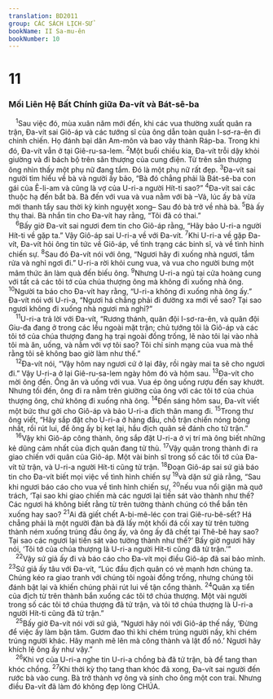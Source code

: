 ```yaml
---
translation: BD2011
group: CÁC SÁCH LỊCH-SỬ
bookName: II Sa-mu-ên 
bookNumber: 10
---
```


<div class="title"><h1>11</h1><h3>Mối Liên Hệ Bất Chính giữa Ða-vít và Bát-sê-ba</h3></div>
<span class="verse 2sa_11_1"> <sup>1</sup>Sau việc đó, mùa xuân năm mới đến, khi các vua thường xuất quân ra trận, Ða-vít sai Giô-áp và các tướng sĩ của ông dẫn toàn quân I-sơ-ra-ên đi chinh chiến. Họ đánh bại dân Am-môn và bao vây thành Ráp-ba. Trong khi đó, Ða-vít vẫn ở tại Giê-ru-sa-lem. </span>
<span class="verse 2sa_11_2"><sup>2</sup>Một buổi chiều kia, Ða-vít trỗi dậy khỏi giường và đi bách bộ trên sân thượng của cung điện. Từ trên sân thượng ông nhìn thấy một phụ nữ đang tắm. Ðó là một phụ nữ rất đẹp. </span>
<span class="verse 2sa_11_3"><sup>3</sup>Ða-vít sai người tìm hiểu về bà và người ấy bảo, “Bà đó chẳng phải là Bát-sê-ba con gái của Ê-li-am và cũng là vợ của U-ri-a người Hít-ti sao?” </span>
<span class="verse 2sa_11_4"><sup>4</sup>Ða-vít sai các thuộc hạ đến bắt bà. Bà đến với vua và vua nằm với bà –Vả, lúc ấy bà vừa mới thanh tẩy sau thời kỳ kinh nguyệt xong– Sau đó bà trở về nhà bà. </span>
<span class="verse 2sa_11_5"><sup>5</sup>Bà ấy thụ thai. Bà nhắn tin cho Ða-vít hay rằng, “Tôi đã có thai.”<br/></span>
<span class="verse 2sa_11_6"> <sup>6</sup>Bấy giờ Ða-vít sai ngươi đem tin cho Giô-áp rằng, “Hãy bảo U-ri-a người Hít-ti về gặp ta.” Vậy Giô-áp sai U-ri-a về với Ða-vít. </span>
<span class="verse 2sa_11_7"><sup>7</sup>Khi U-ri-a về gặp Ða-vít, Ða-vít hỏi ông tin tức về Giô-áp, về tình trạng các binh sĩ, và về tình hình chiến sự. </span>
<span class="verse 2sa_11_8"><sup>8</sup>Sau đó Ða-vít nói với ông, “Ngươi hãy đi xuống nhà ngươi, tắm rửa và nghỉ ngơi đi.” U-ri-a rời khỏi cung vua, và vua cho người bưng một mâm thức ăn làm quà đến biếu ông. </span>
<span class="verse 2sa_11_9"><sup>9</sup>Nhưng U-ri-a ngủ tại cửa hoàng cung với tất cả các tôi tớ của chúa thượng ông mà không đi xuống nhà ông. </span>
<span class="verse 2sa_11_10"><sup>10</sup>Người ta báo cho Ða-vít hay rằng, “U-ri-a không đi xuống nhà ông ấy.” Ða-vít nói với U-ri-a, “Ngươi há chẳng phải đi đường xa mới về sao? Tại sao ngươi không đi xuống nhà ngươi mà nghỉ?”<br/></span>
<span class="verse 2sa_11_11"> <sup>11</sup>U-ri-a trả lời với Ða-vít, “Rương thánh, quân đội I-sơ-ra-ên, và quân đội Giu-đa đang ở trong các lều ngoài mặt trận; chủ tướng tôi là Giô-áp và các tôi tớ của chúa thượng đang hạ trại ngoài đồng trống, lẽ nào tôi lại vào nhà tôi mà ăn, uống, và nằm với vợ tôi sao? Tôi chỉ sinh mạng của vua mà thề rằng tôi sẽ không bao giờ làm như thế.”<br/></span>
<span class="verse 2sa_11_12"> <sup>12</sup>Ða-vít nói, “Vậy hôm nay ngươi cứ ở lại đây, rồi ngày mai ta sẽ cho ngươi đi.” Vậy U-ri-a ở lại Giê-ru-sa-lem ngày hôm đó và hôm sau. </span>
<span class="verse 2sa_11_13"><sup>13</sup>Ða-vít cho mời ông đến. Ông ăn và uống với vua. Vua ép ông uống rượu đến say khướt. Nhưng tối đến, ông đi ra nằm trên giường của ông với các tôi tớ của chúa thượng ông, chứ không đi xuống nhà ông. </span>
<span class="verse 2sa_11_14"><sup>14</sup>Ðến sáng hôm sau, Ða-vít viết một bức thư gởi cho Giô-áp và bảo U-ri-a đích thân mang đi. </span>
<span class="verse 2sa_11_15"><sup>15</sup>Trong thư ông viết, “Hãy sắp đặt cho U-ri-a ở hàng đầu, chỗ trận chiến nóng bỏng nhất, rồi rút lui, để ông ấy bị kẹt lại, hầu địch quân sẽ đánh cho tử trận.”<br/></span>
<span class="verse 2sa_11_16"> <sup>16</sup>Vậy khi Giô-áp công thành, ông sắp đặt U-ri-a ở vị trí mà ông biết những kẻ dũng cảm nhất của địch quân đang tử thủ. </span>
<span class="verse 2sa_11_17"><sup>17</sup>Vậy quân trong thành đi ra giao chiến với quân của Giô-áp. Một vài binh sĩ trong số các tôi tớ của Ða-vít tử trận, và U-ri-a người Hít-ti cũng tử trận. </span>
<span class="verse 2sa_11_18"><sup>18</sup>Ðoạn Giô-áp sai sứ giả báo tin cho Ða-vít biết mọi việc về tình hình chiến sự </span>
<span class="verse 2sa_11_19"><sup>19</sup>và dặn sứ giả rằng, “Sau khi ngươi báo cáo cho vua về tình hình chiến sự, </span>
<span class="verse 2sa_11_20"><sup>20</sup>nếu vua nổi giận mà quở trách, ‘Tại sao khi giao chiến mà các ngươi lại tiến sát vào thành như thế? Các ngươi há không biết rằng từ trên tường thành chúng có thể bắn tên xuống hay sao? </span>
<span class="verse 2sa_11_21"><sup>21</sup>Ai đã giết chết A-bi-mê-léc con trai Giê-ru-bê-sết? Há chẳng phải là một người đàn bà đã lấy một khối đá cối xay từ trên tường thành ném xuống trúng đầu ông ấy, và ông ấy đã chết tại Thê-bê hay sao? Tại sao các ngươi lại tiến sát vào tường thành như thế?’ Bấy giờ ngươi hãy nói, ‘Tôi tớ của chúa thượng là U-ri-a người Hít-ti cũng đã tử trận.’”<br/></span>
<span class="verse 2sa_11_22"> <sup>22</sup>Vậy sứ giả ấy đi và báo cáo cho Ða-vít mọi điều Giô-áp đã sai bảo mình. </span>
<span class="verse 2sa_11_23"><sup>23</sup>Sứ giả ấy tâu với Ða-vít, “Lúc đầu địch quân có vẻ mạnh hơn chúng ta. Chúng kéo ra giao tranh với chúng tôi ngoài đồng trống, nhưng chúng tôi đánh bật lại và khiến chúng phải rút lui về tận cổng thành. </span>
<span class="verse 2sa_11_24"><sup>24</sup>Quân xạ tiển của địch từ trên thành bắn xuống các tôi tớ chúa thượng. Một vài người trong số các tôi tớ chúa thượng đã tử trận, và tôi tớ chúa thượng là U-ri-a người Hít-ti cũng đã tử trận.”<br/></span>
<span class="verse 2sa_11_25"> <sup>25</sup>Bấy giờ Ða-vít nói với sứ giả, “Ngươi hãy nói với Giô-áp thế nầy, ‘Ðừng để việc ấy làm bận tâm. Gươm đao thì khi chém trúng người nầy, khi chém trúng người khác. Hãy mạnh mẽ lên mà công thành và lật đổ nó.’ Ngươi hãy khích lệ ông ấy như vậy.”<br/></span>
<span class="verse 2sa_11_26"> <sup>26</sup>Khi vợ của U-ri-a nghe tin U-ri-a chồng bà đã tử trận, bà để tang than khóc chồng. </span>
<span class="verse 2sa_11_27"><sup>27</sup>Khi thời kỳ thọ tang than khóc đã xong, Ða-vít sai người đến rước bà vào cung. Bà trở thành vợ ông và sinh cho ông một con trai. Nhưng điều Ða-vít đã làm đó không đẹp lòng CHÚA.<br/></span>
